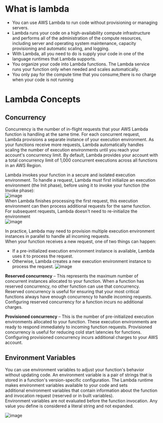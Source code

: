 # What is lambda
- You can use AWS Lambda to run code without provisioning or managing servers.
- Lambda runs your code on a high-availability compute infrastructure and performs all of the administration of the compute resources,
  including server and operating system maintenance, capacity provisioning and automatic scaling, and logging.
- With Lambda, all you need to do is supply your code in one of the language runtimes that Lambda supports.
- You organize your code into Lambda functions. The Lambda service runs your function only when needed and scales automatically.
- You only pay for the compute time that you consume,there is no charge when your code is not running
# Lambda Concepts
## Concurrency
Concurrency is the number of in-flight requests that your AWS Lambda function is handling at the same time. For each concurrent request,  
Lambda provisions a separate instance of your execution environment. As your functions receive more requests, Lambda automatically handles  
scaling the number of execution environments until you reach your account's concurrency limit. By default, Lambda provides your account with  
a total concurrency limit of 1,000 concurrent executions across all functions in an AWS Region.

Lambda invokes your function in a secure and isolated execution environment. To handle a request, Lambda must first initialize an execution  
environment (the Init phase), before using it to invoke your function (the Invoke phase):  
![image](https://github.com/yadavraganu/cloud/assets/77580939/9eded5b7-41a8-4e62-a6f6-db81737b0ca7)  
When Lambda finishes processing the first request, this execution environment can then process additional requests for the same function.  
For subsequent requests, Lambda doesn't need to re-initialize the environment  
![image](https://github.com/yadavraganu/cloud/assets/77580939/41e42c5a-d6fd-49ef-b931-bdd1bf86d265)

In practice, Lambda may need to provision multiple execution environment instances in parallel to handle all incoming requests.  
When your function receives a new request, one of two things can happen:
- If a pre-initialized execution environment instance is available, Lambda uses it to process the request.
- Otherwise, Lambda creates a new execution environment instance to process the request.
![image](https://github.com/yadavraganu/cloud/assets/77580939/7aa3446d-469c-4c62-81cc-6c83c2129367)

__Reserved concurrency__ – This represents the maximum number of concurrent instances allocated to your function. When a function has reserved concurrency, no other function can use that concurrency. Reserved concurrency is useful for ensuring that your most critical functions always have enough concurrency to handle incoming requests. Configuring reserved concurrency for a function incurs no additional charges.

__Provisioned concurrency__ – This is the number of pre-initialized execution environments allocated to your function. These execution environments are ready to respond immediately to incoming function requests. Provisioned concurrency is useful for reducing cold start latencies for functions. Configuring provisioned concurrency incurs additional charges to your AWS account.
## Environment Variables
You can use environment variables to adjust your function's behavior without updating code. An environment variable is a pair of strings that is    
stored in a function's version-specific configuration. The Lambda runtime makes environment variables available to your code and sets  
additional environment variables that contain information about the function and invocation request (reserved or in built variables).  
Environment variables are not evaluated before the function invocation. Any value you define is considered a literal string and not expanded.

![image](https://github.com/yadavraganu/cloud/assets/77580939/bc9d89f3-4837-4758-8e90-1c7cceb80730)
